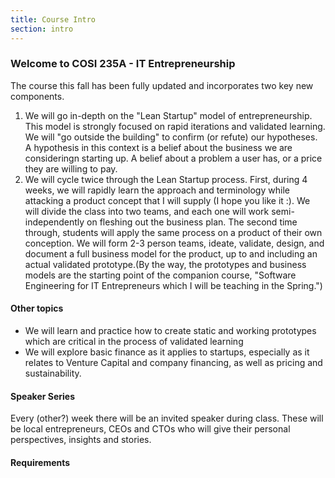 ```yaml
---
title: Course Intro
section: intro
---
```

### Welcome to COSI 235A - IT Entrepreneurship

The course this fall has been fully updated and incorporates two key new components. 

1. We will go in-depth on the "Lean Startup" model of entrepreneurship. This model is strongly focused on rapid iterations and validated learning. We will "go outside the building" to confirm (or refute) our hypotheses. A hypothesis in this context is a belief about the business we are consideringn starting up. A belief about a problem a user has, or a price they are willing to pay.
2. We will cycle twice through the Lean Startup process. First, during 4 weeks, we will rapidly learn the approach and terminology while attacking a product concept that I will supply (I hope you like it :). We will divide the class into two teams, and each one will work semi-independently on fleshing out the business plan. The second time through, students will apply the same process on a product of their own conception. We will form 2-3 person teams, ideate, validate, design, and document a full business model for the product, up to and including an actual validated prototype.(By the way, the prototypes and business models are the starting point of the companion course, "Software Engineering for IT Entrepreneurs which I will be teaching in the Spring.")

#### Other topics

* We will learn and practice how to create static and working prototypes which are critical in the process of validated learning
* We will explore basic finance as it applies to startups, especially as it relates to Venture Capital and company financing, as well as pricing and sustainability.

#### Speaker Series

Every (other?) week there will be an invited speaker during class. These will be local entrepreneurs, CEOs and CTOs who will give their personal perspectives, insights and stories.

#### Requirements

